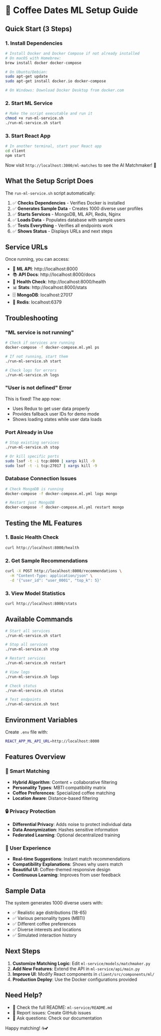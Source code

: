 # 🚀 Coffee Dates ML Setup Guide

## Quick Start (3 Steps)

### 1. Install Dependencies
```bash
# Install Docker and Docker Compose if not already installed
# On macOS with Homebrew:
brew install docker docker-compose

# On Ubuntu/Debian:
sudo apt-get update
sudo apt-get install docker.io docker-compose

# On Windows: Download Docker Desktop from docker.com
```

### 2. Start ML Service
```bash
# Make the script executable and run it
chmod +x run-ml-service.sh
./run-ml-service.sh start
```

### 3. Start React App
```bash
# In another terminal, start your React app
cd client
npm start
```

Now visit `http://localhost:3000/ml-matches` to see the AI Matchmaker! 🤖

## What the Setup Script Does

The `run-ml-service.sh` script automatically:

1. ✅ **Checks Dependencies** - Verifies Docker is installed
2. ✅ **Generates Sample Data** - Creates 1000 diverse user profiles
3. ✅ **Starts Services** - MongoDB, ML API, Redis, Nginx
4. ✅ **Loads Data** - Populates database with sample users
5. ✅ **Tests Everything** - Verifies all endpoints work
6. ✅ **Shows Status** - Displays URLs and next steps

## Service URLs

Once running, you can access:

- 🤖 **ML API**: http://localhost:8000
- 📚 **API Docs**: http://localhost:8000/docs  
- 🏥 **Health Check**: http://localhost:8000/health
- 📊 **Stats**: http://localhost:8000/stats
- 🗄️ **MongoDB**: localhost:27017
- 🔄 **Redis**: localhost:6379

## Troubleshooting

### "ML service is not running"
```bash
# Check if services are running
docker-compose -f docker-compose.ml.yml ps

# If not running, start them
./run-ml-service.sh start

# Check logs for errors
./run-ml-service.sh logs
```

### "User is not defined" Error
This is fixed! The app now:
- Uses Redux to get user data properly
- Provides fallback user IDs for demo mode
- Shows loading states while user data loads

### Port Already in Use
```bash
# Stop existing services
./run-ml-service.sh stop

# Or kill specific ports
sudo lsof -t -i tcp:8000 | xargs kill -9
sudo lsof -t -i tcp:27017 | xargs kill -9
```

### Database Connection Issues
```bash
# Check MongoDB is running
docker-compose -f docker-compose.ml.yml logs mongo

# Restart just MongoDB
docker-compose -f docker-compose.ml.yml restart mongo
```

## Testing the ML Features

### 1. Basic Health Check
```bash
curl http://localhost:8000/health
```

### 2. Get Sample Recommendations
```bash
curl -X POST http://localhost:8000/recommendations \
  -H "Content-Type: application/json" \
  -d '{"user_id": "user_0001", "top_k": 5}'
```

### 3. View Model Statistics
```bash
curl http://localhost:8000/stats
```

## Available Commands

```bash
# Start all services
./run-ml-service.sh start

# Stop all services  
./run-ml-service.sh stop

# Restart services
./run-ml-service.sh restart

# View logs
./run-ml-service.sh logs

# Check status
./run-ml-service.sh status

# Test endpoints
./run-ml-service.sh test
```

## Environment Variables

Create `.env` file with:
```bash
REACT_APP_ML_API_URL=http://localhost:8000
```

## Features Overview

### 🧠 Smart Matching
- **Hybrid Algorithm**: Content + collaborative filtering
- **Personality Types**: MBTI compatibility matrix
- **Coffee Preferences**: Specialized coffee matching
- **Location Aware**: Distance-based filtering

### 🔒 Privacy Protection
- **Differential Privacy**: Adds noise to protect individual data
- **Data Anonymization**: Hashes sensitive information
- **Federated Learning**: Optional decentralized training

### 📱 User Experience
- **Real-time Suggestions**: Instant match recommendations
- **Compatibility Explanations**: Shows why users match
- **Beautiful UI**: Coffee-themed responsive design
- **Continuous Learning**: Improves from user feedback

## Sample Data

The system generates 1000 diverse users with:
- ✅ Realistic age distributions (18-65)
- ✅ Various personality types (MBTI)
- ✅ Different coffee preferences
- ✅ Diverse interests and locations
- ✅ Simulated interaction history

## Next Steps

1. **Customize Matching Logic**: Edit `ml-service/models/matchmaker.py`
2. **Add New Features**: Extend the API in `ml-service/api/main.py`
3. **Improve UI**: Modify React components in `client/src/components/ml/`
4. **Production Deploy**: Use the Docker configurations provided

## Need Help?

- 📖 Check the full README: `ml-service/README.md`
- 🐛 Report issues: Create GitHub issues
- 💬 Ask questions: Check our documentation

Happy matching! ☕💕